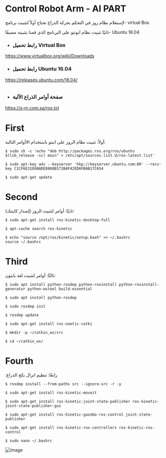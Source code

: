 # Control Robot Arm - AI PART

لإستعلام نظام روز في التحكم بحركة الذراع نحتاج أولاً لتثبيت برنامج- virtual Box

ثانيًا تثبيت نظام ابونتو على البرنامج الذي قمنا بتثبيته مسبقًا- Ubuntu 16.04 




* ### رابط تحميل Virtual Box
https://www.virtualbox.org/wiki/Downloads

* ### رابط تحميل Ubuntu 16.04
https://releases.ubuntu.com/16.04/


```
```

* ### صفحة أوامر الذراع الآلية
https://s-m.com.sa/ros.txt


# First
أولاً: تثبيت نظام الروز على ابنتو باستخدام الاأوامر التالية:
```
$ sudo sh -c 'echo "deb http://packages.ros.org/ros/ubuntu $(lsb_release -sc) main" > /etc/apt/sources.list.d/ros-latest.list'

$ sudo apt-key adv --keyserver 'hkp://keyserver.ubuntu.com:80' --recv-key C1CF6E31E6BADE8868B172B4F42ED6FBAB17C654

$ sudo apt-get update
```

# Second
ثانيًا: أوامر لتثبيت الروز (إصدار كاينتك):
```
$ sudo apt-get install ros-kinetic-desktop-full

$ apt-cache search ros-kinetic

$ echo "source /opt/ros/kinetic/setup.bash" >> ~/.bashrc
source ~/.bashrc
```

# Third
ثالثًا: أوامر لتثبيت لغة بايثون:
```
$ sudo apt install python-rosdep python-rosinstall python-rosinstall-generator python-wstool build-essential

$ sudo apt install python-rosdep

$ sudo rosdep init

$ rosdep update

$ sudo apt-get install ros-noetic-catki

$ mkdir -p ~/catkin_ws/src

$ cd ~/catkin_ws/
```


# Fourth
:رابعًا: تنظيم انزال بكج الذراع 
```
$ rosdep install --from-paths src --ignore-src -r -y

$ sudo apt-get install ros-kinetic-moveit

$ sudo apt-get install ros-kinetic-joint-state-publisher ros-kinetic-joint-state-publisher-gui

$ sudo apt-get install ros-kinetic-gazebo-ros-control joint-state-publisher

$ sudo apt-get install ros-kinetic-ros-controllers ros-kinetic-ros-control

$ sudo nano ~/.bashrc
```



![image](https://user-images.githubusercontent.com/86114919/125003372-bfd73880-e05f-11eb-9007-6ead9918e109.png)








